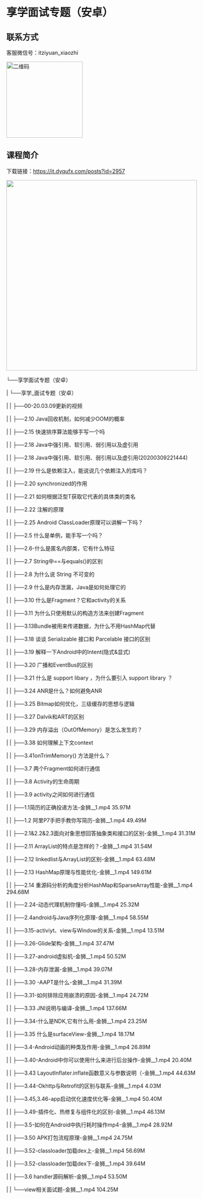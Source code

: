 # 享学面试专题（安卓）

## 联系方式

客服微信号：itziyuan_xiaozhi

<img src="https://ziyuanyun.oss-cn-guangzhou.aliyuncs.com/common/20240614073449/666b82192834a.jpg" width="200" height="200" alt="二维码">

## 课程简介

下载链接：https://it.dyqufx.com/posts?id=2957

<img src="https://ziyuanyun.oss-cn-guangzhou.aliyuncs.com/yun/20240515184453/664492254224a.jpg" width="500" alt="">

  

 └──享学面试专题（安卓）

 | └──享学_面试专题（安卓）

 | | ├──00-20.03.09更新的视频

 | | ├──2.10 Java回收机制，如何减少OOM的概率

 | | ├──2.15 快速排序算法能够手写一个吗

 | | ├──2.18 Java中强引用、软引用、弱引用以及虚引用

 | | ├──2.18 Java中强引用、软引用、弱引用以及虚引用(20200309221444)

 | | ├──2.19 什么是依赖注入，能说说几个依赖注入的库吗？

 | | ├──2.20 synchronized的作用

 | | ├──2.21 如何根据泛型T获取它代表的具体类的类名

 | | ├──2.22 注解的原理

 | | ├──2.25 Android ClassLoader原理可以讲解一下吗？

 | | ├──2.5 什么是单例，能手写一个吗？

 | | ├──2.6-什么是匿名内部类，它有什么特征

 | | ├──2.7 String中==与equals()的区别

 | | ├──2.8 为什么说 String 不可变的

 | | ├──2.9 什么是内存泄漏，Java是如何处理它的

 | | ├──3.10 什么是Fragment？它和activity的关系

 | | ├──3.11 为什么只使用默认的构造方法来创建Fragment

 | | ├──3.13Bundle被用来传递数据，为什么不用HashMap代替

 | | ├──3.18 谈谈 Serializable 接口和 Parcelable 接口的区别

 | | ├──3.19 解释一下Android中的Intent(隐式&amp;显式)

 | | ├──3.20 广播和EventBus的区别

 | | ├──3.21 什么是 support libary ，为什么要引入 support library ？

 | | ├──3.24 ANR是什么？如何避免ANR

 | | ├──3.25 Bitmap如何优化，三级缓存的思想与逻辑

 | | ├──3.27 Dalvik和ART的区别

 | | ├──3.29 内存溢出（OutOfMemory）是怎么发生的？

 | | ├──3.38 如何理解上下文context

 | | ├──3.41onTrimMemory() 方法是什么？

 | | ├──3.7 两个Fragment如何进行通信

 | | ├──3.8 Activity的生命周期

 | | ├──3.9 activity之间如何进行通信

 | | ├──1.1简历的正确投递方法-金狮__1.mp4 35.97M

 | | ├──1.2 阿里P7手把手教你写简历-金狮__1.mp4 49.49M

 | | ├──2.1&amp;2.2&amp;2.3面向对象思想回答抽象类和接口的区别-金狮__1.mp4 31.31M

 | | ├──2.11 ArrayList的特点是怎样的？-金狮__1.mp4 31.54M

 | | ├──2.12 linkedlist与ArrayList的区别-金狮__1.mp4 63.48M

 | | ├──2.13 HashMap原理与性能优化-金狮__1.mp4 149.61M

 | | ├──2.14 重源码分析的角度分析HashMap和SparseArray性能-金狮__1.mp4 294.68M

 | | ├──2.24-动态代理机制你懂吗-金狮__1.mp4 25.32M

 | | ├──2.4android与Java序列化原理-金狮__1.mp4 58.55M

 | | ├──3.15-activiyt、view与Window的关系-金狮__1.mp4 13.51M

 | | ├──3.26-Glide架构-金狮__1.mp4 37.47M

 | | ├──3.27-android虚拟机-金狮__1.mp4 50.52M

 | | ├──3.28-内存泄漏-金狮__1.mp4 39.07M

 | | ├──3.30 -AAPT是什么-金狮__1.mp4 31.39M

 | | ├──3.31-如何排除应用崩溃的原因-金狮__1.mp4 24.72M

 | | ├──3.33 JNI说明与编译-金狮__1.mp4 137.66M

 | | ├──3.34-什么是NDK,它有什么用-金狮__1.mp4 23.25M

 | | ├──3.35 什么是surfaceView-金狮__1.mp4 18.17M

 | | ├──3.4-Android动画的种类及作用-金狮__1.mp4 26.89M

 | | ├──3.40-Android中你可以使用什么来进行后台操作-金狮__1.mp4 20.40M

 | | ├──3.43 LayoutInflater.inflate函数意义与参数说明（-金狮__1.mp4 44.63M

 | | ├──3.44-Okhttp与Retrofit的区别与联系-金狮__1.mp4 4.03M

 | | ├──3.45,3.46-app启动优化速度优化等-金狮__1.mp4 50.40M

 | | ├──3.49-插件化、热修复与组件化的区别-金狮__1.mp4 46.13M

 | | ├──3.5-如何在Android中执行耗时操作mp4-金狮__1.mp4 28.92M

 | | ├──3.50 APK打包流程原理-金狮__1.mp4 24.75M

 | | ├──3.52-classloader加载dex上-金狮__1.mp4 56.69M

 | | ├──3.52-classloader加载dex下-金狮__1.mp4 39.64M

 | | ├──3.6 handler源码解析-金狮__1.mp4 53.50M

 | | └──view相关面试题-金狮__1.mp4 104.25M

  